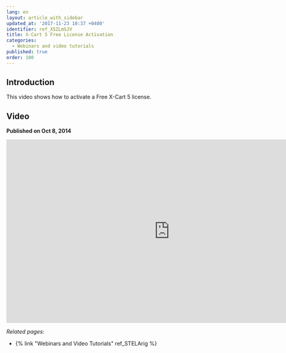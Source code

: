 ```yaml
---
lang: en
layout: article_with_sidebar
updated_at: '2017-11-23 10:37 +0400'
identifier: ref_X5ZLmSJV
title: X-Cart 5 Free License Activation
categories:
  - Webinars and video tutorials
published: true
order: 100
---
```

## Introduction

This video shows how to activate a Free X-Cart 5 license.

## Video
**Published on Oct 8, 2014**
<iframe class="youtube-player" type="text/html" style="width: 853px; height: 480px" src="https://www.youtube.com/embed/MEncqXpJ8qc" frameborder="0"></iframe>


_Related pages:_

*   {% link "Webinars and Video Tutorials" ref_STELArig %}
